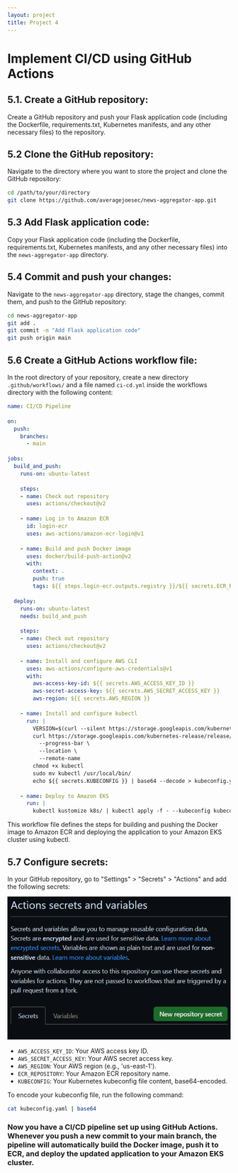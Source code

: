 ```yaml
---
layout: project 
title: Project 4
---
```


# Implement CI/CD using GitHub Actions

## 5.1. Create a GitHub repository:

Create a GitHub repository and push your Flask application code (including the Dockerfile, requirements.txt, Kubernetes manifests, and any other necessary files) to the repository.

## 5.2 Clone the GitHub repository:

Navigate to the directory where you want to store the project and clone the GitHub repository:

```bash
cd /path/to/your/directory
git clone https://github.com/averagejoesec/news-aggregator-app.git
```

## 5.3 Add Flask application code:

Copy your Flask application code (including the Dockerfile, requirements.txt, Kubernetes manifests, and any other necessary files) into the `news-aggregator-app` directory.

## 5.4 Commit and push your changes:

Navigate to the `news-aggregator-app` directory, stage the changes, commit them, and push to the GitHub repository:

```bash
cd news-aggregator-app
git add .
git commit -m "Add Flask application code"
git push origin main
```



## 5.6 Create a GitHub Actions workflow file:

In the root directory of your repository, create a new directory `.github/workflows/` and a file named `ci-cd.yml` inside the workflows directory with the following content:

```yaml
name: CI/CD Pipeline

on:
  push:
    branches:
      - main

jobs:
  build_and_push:
    runs-on: ubuntu-latest

    steps:
    - name: Check out repository
      uses: actions/checkout@v2

    - name: Log in to Amazon ECR
      id: login-ecr
      uses: aws-actions/amazon-ecr-login@v1

    - name: Build and push Docker image
      uses: docker/build-push-action@v2
      with:
        context: .
        push: true
        tags: ${{ steps.login-ecr.outputs.registry }}/${{ secrets.ECR_REPOSITORY }}:${{ github.sha }}

  deploy:
    runs-on: ubuntu-latest
    needs: build_and_push

    steps:
    - name: Check out repository
      uses: actions/checkout@v2

    - name: Install and configure AWS CLI
      uses: aws-actions/configure-aws-credentials@v1
      with:
        aws-access-key-id: ${{ secrets.AWS_ACCESS_KEY_ID }}
        aws-secret-access-key: ${{ secrets.AWS_SECRET_ACCESS_KEY }}
        aws-region: ${{ secrets.AWS_REGION }}

    - name: Install and configure kubectl
      run: |
        VERSION=$(curl --silent https://storage.googleapis.com/kubernetes-release/release/stable.txt)
        curl https://storage.googleapis.com/kubernetes-release/release/$VERSION/bin/linux/amd64/kubectl \
          --progress-bar \
          --location \
          --remote-name
        chmod +x kubectl
        sudo mv kubectl /usr/local/bin/
        echo ${{ secrets.KUBECONFIG }} | base64 --decode > kubeconfig.yaml

    - name: Deploy to Amazon EKS
      run: |
        kubectl kustomize k8s/ | kubectl apply -f - --kubeconfig kubeconfig.yaml
```

This workflow file defines the steps for building and pushing the Docker image to Amazon ECR and deploying the application to your Amazon EKS cluster using kubectl.

## 5.7 Configure secrets:

In your GitHub repository, go to "Settings" > "Secrets" > "Actions" and add the following secrets:

![Secrets page](/assets/images/secrets-page.png)

- `AWS_ACCESS_KEY_ID`: Your AWS access key ID.
- `AWS_SECRET_ACCESS_KEY`: Your AWS secret access key.
- `AWS_REGION`: Your AWS region (e.g., 'us-east-1').
- `ECR_REPOSITORY`: Your Amazon ECR repository name.
- `KUBECONFIG`: Your Kubernetes kubeconfig file content, base64-encoded.



To encode your kubeconfig file, run the following command:

```bash
cat kubeconfig.yaml | base64
```

### Now you have a CI/CD pipeline set up using GitHub Actions. Whenever you push a new commit to your main branch, the pipeline will automatically build the Docker image, push it to ECR, and deploy the updated application to your Amazon EKS cluster.
